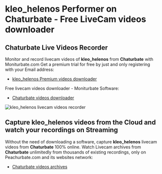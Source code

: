 # kleo_helenos Performer on Chaturbate - Free LiveCam videos downloader

## Chaturbate Live Videos Recorder

Monitor and record livecam videos of **kleo_helenos** from **Chaturbate** with Moniturbate.com
Get a premium trial for free by just and only registering with your Email address:
* [kleo_helenos Premium videos downloader](https://moniturbate.com/request-demo-licence-key.html)

Free livecam videos downloader - Moniturbate Software:
* [Chaturbate videos downloader](https://moniturbate.com/moniturbate-download-software.html)

![kleo_helenos livecam videos recorder](https://peachurnet.com/templates/moniturbate-software.png)


## Capture kleo_helenos videos from the Cloud and watch your recordings on Streaming

Without the need of downloading a software, capture **kleo_helenos** livecam videos from **Chaturbate** 100% online.
Watch Livecam archives from **Chaturbate** unlimitedly from thousands of existing recordings, only on Peachurbate.com and its websites network:
* [Chaturbate videos archives](https://peachurnet.com/)